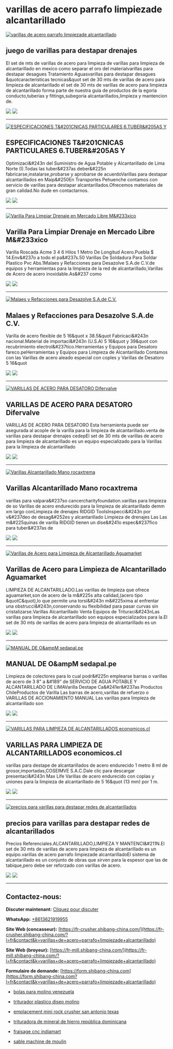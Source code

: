 # varillas de acero parrafo limpiezade alcantarillado

<a href="https://swt.shibang-china.com/?l=fr&img&k=varillas+de+acero+parrafo+limpiezade+alcantarillado" target="_blank">![varillas de acero parrafo limpiezade alcantarillado](http://static.shibang-china.com/all-800x300/1166.jpg)</a>

## juego de varillas para destapar drenajes
El set de mts de varillas de acero para limpieza de varillas para limpieza de alcantarillado en mexico como separar el oro del materialvarillas para destapar desagues Tratamiento Aguasvarillas para destapar desagues &quotcaracteristicas tecnicas&quot set de 30 mts de varillas de acero para limpieza de alcantarillado el set de 30 mts de varillas de acero para limpieza de alcantarillado forma parte de nuestra guia de productos de la egoria conducto,tuberias y fittings,subegoria alcantarillados,limpieza y mantencion de.


<a href="https://whatsapp.shibangsoft.com/WhatsApp.php" target="_blank" title="WhatsApp">![](http://static.shibang-china.com/icon/whatsapp.png)</a> <a href="https://swt.shibang-china.com/?l=fr&icon&k=varillas+de+acero+parrafo+limpiezade+alcantarillado" target="_blank">![](http://static.shibang-china.com/icon/chat-fr.png)</a>

---

<a href="https://swt.shibang-china.com/?l=fr&img&k=varillas+de+acero+parrafo+limpiezade+alcantarillado" target="_blank">![ESPECIFICACIONES T&#201CNICAS PARTICULARES 6.TUBER&#205AS Y](http://static.shibang-china.com/all-800x300/1118.jpg)</a>

## ESPECIFICACIONES T&#201CNICAS PARTICULARES 6.TUBER&#205AS Y
Optimizaci&#243n del Suministro de Agua Potable y Alcantarillado de Lima Norte (I).Todas las tuber&#237as deber&#225n fabricarse,instalarse,probarse y aprobarse de acuerdoVarillas para destapar alcantarillados en Maip&#250En Transportes Pehuenche contamos con servicio de varillas para destapar alcantarillados.Ofrecemos materiales de gran calidad.No dude en contactarnos.


<a href="https://whatsapp.shibangsoft.com/WhatsApp.php" target="_blank" title="WhatsApp">![](http://static.shibang-china.com/icon/whatsapp.png)</a> <a href="https://swt.shibang-china.com/?l=fr&icon&k=varillas+de+acero+parrafo+limpiezade+alcantarillado" target="_blank">![](http://static.shibang-china.com/icon/chat-fr.png)</a>

---

<a href="https://swt.shibang-china.com/?l=fr&img&k=varillas+de+acero+parrafo+limpiezade+alcantarillado" target="_blank">![Varilla Para Limpiar Drenaje en Mercado Libre M&#233xico](http://static.shibang-china.com/all-800x300/767.jpg)</a>

## Varilla Para Limpiar Drenaje en Mercado Libre M&#233xico
Varilla Roscada Acme 3 4 6 Hilos 1 Metro De Longitud Acero.Puebla $ 14.Env&#237o a todo el pa&#237s.50 Varillas De Soldadura Para Soldar Plastico Pvc Abs.1Malaes y Refacciones para Desazolve S.A.de C.V.de equipos y herramientas para la limpieza de la red de alcantarillado,Varillas de Acero de acero inoxidable.As&#237 como


<a href="https://whatsapp.shibangsoft.com/WhatsApp.php" target="_blank" title="WhatsApp">![](http://static.shibang-china.com/icon/whatsapp.png)</a> <a href="https://swt.shibang-china.com/?l=fr&icon&k=varillas+de+acero+parrafo+limpiezade+alcantarillado" target="_blank">![](http://static.shibang-china.com/icon/chat-fr.png)</a>

---

<a href="https://swt.shibang-china.com/?l=fr&img&k=varillas+de+acero+parrafo+limpiezade+alcantarillado" target="_blank">![Malaes y Refacciones para Desazolve S.A.de C.V.](http://static.shibang-china.com/all-800x300/851.jpg)</a>

## Malaes y Refacciones para Desazolve S.A.de C.V.
Varilla de acero flexible de 5 16&quot x 38.5&quot Fabricaci&#243n nacional.Material de importaci&#243n (U.S.A) 5 16&quot y 39&quot con recubrimiento electrol&#237tico.Herramientas y Equipos para Desatoro fareco.peHerramientas y Equipos para Limpieza de Alcantarillado Contamos con las Varillas de acero aleado especial con coples y Varillas de Desatoro 5 16&quot


<a href="https://whatsapp.shibangsoft.com/WhatsApp.php" target="_blank" title="WhatsApp">![](http://static.shibang-china.com/icon/whatsapp.png)</a> <a href="https://swt.shibang-china.com/?l=fr&icon&k=varillas+de+acero+parrafo+limpiezade+alcantarillado" target="_blank">![](http://static.shibang-china.com/icon/chat-fr.png)</a>

---

<a href="https://swt.shibang-china.com/?l=fr&img&k=varillas+de+acero+parrafo+limpiezade+alcantarillado" target="_blank">![VARILLAS DE ACERO PARA DESATORO Difervalve](http://static.shibang-china.com/all-800x300/710.jpg)</a>

## VARILLAS DE ACERO PARA DESATORO Difervalve
VARILLAS DE ACERO PARA DESATORO Esta herramienta puede ser asegurada al acople de la varilla para la limpieza de alcantarillado.venta de varillas para destapar drenajes cedepEl set de 30 mts de varillas de acero para limpieza de alcantarillado es un equipo especializado para la Varillas para la limpieza de alcantarillado


<a href="https://whatsapp.shibangsoft.com/WhatsApp.php" target="_blank" title="WhatsApp">![](http://static.shibang-china.com/icon/whatsapp.png)</a> <a href="https://swt.shibang-china.com/?l=fr&icon&k=varillas+de+acero+parrafo+limpiezade+alcantarillado" target="_blank">![](http://static.shibang-china.com/icon/chat-fr.png)</a>

---

<a href="https://swt.shibang-china.com/?l=fr&img&k=varillas+de+acero+parrafo+limpiezade+alcantarillado" target="_blank">![Varillas Alcantarillado Mano rocaxtrema](http://static.shibang-china.com/all-800x300/337.jpg)</a>

## Varillas Alcantarillado Mano rocaxtrema
varillas para valpara&#237so cancercharityfoundation.varillas para limpieza de so Varillas de acero endurecido para la limpieza de alcantarillado demm xm largo conLimpieza de drenajes RIDGID ToolsInspecci&#243n por v&#237deo de desag&#252es y alcantarillado Limpieza de drenajes Las Las m&#225quinas de varilla RIDGID tienen un dise&#241o espec&#237fico para tuber&#237as de


<a href="https://whatsapp.shibangsoft.com/WhatsApp.php" target="_blank" title="WhatsApp">![](http://static.shibang-china.com/icon/whatsapp.png)</a> <a href="https://swt.shibang-china.com/?l=fr&icon&k=varillas+de+acero+parrafo+limpiezade+alcantarillado" target="_blank">![](http://static.shibang-china.com/icon/chat-fr.png)</a>

---

<a href="https://swt.shibang-china.com/?l=fr&img&k=varillas+de+acero+parrafo+limpiezade+alcantarillado" target="_blank">![Varillas de Acero para Limpieza de Alcantarillado Aguamarket](http://static.shibang-china.com/all-800x300/655.jpg)</a>

## Varillas de Acero para Limpieza de Alcantarillado Aguamarket
LIMPIEZA DE ALCANTARILLADO.Las varillas de limpieza que ofrece aguamarket,son de acero de la m&#225s alta calidad,(acero tipo &quotC&quot),lo que permite una torsi&#243n m&#225xima al enfrentar una obstrucci&#243n,conservando su flexibilidad para pasar curvas sin cristalizarse.Varillas Alcantarillado Venta Equipos de Trituraci&#243nLas varillas para limpieza de alcantarillado son equipos especializados para la.El set de 30 mts de varillas de acero para limpieza de alcantarillado es un


<a href="https://whatsapp.shibangsoft.com/WhatsApp.php" target="_blank" title="WhatsApp">![](http://static.shibang-china.com/icon/whatsapp.png)</a> <a href="https://swt.shibang-china.com/?l=fr&icon&k=varillas+de+acero+parrafo+limpiezade+alcantarillado" target="_blank">![](http://static.shibang-china.com/icon/chat-fr.png)</a>

---

<a href="https://swt.shibang-china.com/?l=fr&img&k=varillas+de+acero+parrafo+limpiezade+alcantarillado" target="_blank">![MANUAL DE O&ampM sedapal.pe](http://static.shibang-china.com/all-800x300/597.jpg)</a>

## MANUAL DE O&ampM sedapal.pe
Limpieza de colectores para lo cual podr&#225n emplearse barras o varillas de acero de 3 8" a &#189" de SERVICIO DE AGUA POTABLE Y ALCANTARILLADO DE LIMAVarilla Destape Ca&#241er&#237as Productos ChileProductos de Varilla Las barras de acero,varillas de refuerzo o VARILLAS DE ACCIONAMIENTO MANUAL Las varillas para limpieza de alcantarillado son


<a href="https://whatsapp.shibangsoft.com/WhatsApp.php" target="_blank" title="WhatsApp">![](http://static.shibang-china.com/icon/whatsapp.png)</a> <a href="https://swt.shibang-china.com/?l=fr&icon&k=varillas+de+acero+parrafo+limpiezade+alcantarillado" target="_blank">![](http://static.shibang-china.com/icon/chat-fr.png)</a>

---

<a href="https://swt.shibang-china.com/?l=fr&img&k=varillas+de+acero+parrafo+limpiezade+alcantarillado" target="_blank">![VARILLAS PARA LIMPIEZA DE ALCANTARILLADOS economicos.cl](http://static.shibang-china.com/all-800x300/548.jpg)</a>

## VARILLAS PARA LIMPIEZA DE ALCANTARILLADOS economicos.cl
varillas para destape de alcantarillados de acero endurecido 1 metro 8 ml de grosor,importadas,COSEIMVE S.A.C.Dale clic para descargar presentaci&#243n Max Life Varillas de acero endurecido con coplas y uniones para la limpieza de alcantarillado de 5 16&quot (13 mm) por 1 m.


<a href="https://whatsapp.shibangsoft.com/WhatsApp.php" target="_blank" title="WhatsApp">![](http://static.shibang-china.com/icon/whatsapp.png)</a> <a href="https://swt.shibang-china.com/?l=fr&icon&k=varillas+de+acero+parrafo+limpiezade+alcantarillado" target="_blank">![](http://static.shibang-china.com/icon/chat-fr.png)</a>

---

<a href="https://swt.shibang-china.com/?l=fr&img&k=varillas+de+acero+parrafo+limpiezade+alcantarillado" target="_blank">![precios para varillas para destapar redes de alcantarillados](http://static.shibang-china.com/all-800x300/94.jpg)</a>

## precios para varillas para destapar redes de alcantarillados
Precios Referenciales.ALCANTARILLADO,LIMPIEZA Y MANTENCI&#211N.El set de 30 mts de varillas de acero para limpieza de alcantarillado es un equipo.varillas de acero parrafo limpiezade alcantarilladoEl sistema de alcantarillado es un conjunto de obras que sirven para la espesor que las de tabique,pero debe ser reforzado con varillas de acero.


<a href="https://whatsapp.shibangsoft.com/WhatsApp.php" target="_blank" title="WhatsApp">![](http://static.shibang-china.com/icon/whatsapp.png)</a> <a href="https://swt.shibang-china.com/?l=fr&icon&k=varillas+de+acero+parrafo+limpiezade+alcantarillado" target="_blank">![](http://static.shibang-china.com/icon/chat-fr.png)</a>

---
## Contactez-nous:

**Discuter maintenant:** [Cliquez pour discuter](https://swt.shibang-china.com?l=fr&contact&k=varillas+de+acero+parrafo+limpiezade+alcantarillado)

**WhatsApp:**  [+8613621919955](https://whatsapp.shibangsoft.com/WhatsApp.php)

**Site Web (concasseur):** [https://fr-crusher.shibang-china.com/](https://fr-crusher.shibang-china.com/?l=fr&contact&k=varillas+de+acero+parrafo+limpiezade+alcantarillado)

**Site Web (broyeur):** [https://fr-mill.shibang-china.com/](https://fr-mill.shibang-china.com/?l=fr&contact&k=varillas+de+acero+parrafo+limpiezade+alcantarillado)

**Formulaire de demande:** [https://form.shibang-china.com](https://form.shibang-china.com?l=fr&contact&k=varillas+de+acero+parrafo+limpiezade+alcantarillado)

* [bolas para molino venezuela](../62/bolas%20para%20molino%20venezuela.md)

* [triturador plastico diseo molino](../65/triturador%20plastico%20diseo%20molino.md)

* [emplacement mini rock crusher san antonio texas](../61/emplacement%20mini%20rock%20crusher%20san%20antonio%20texas.md)

* [trituradora de mineral de hierro república dominicana](../63/trituradora%20de%20mineral%20de%20hierro%20rep%C3%BAblica%20dominicana.md)

* [fraisage cnc indiamart](../61/fraisage%20cnc%20indiamart.md)

* [sable machine de moulin](../61/sable%20machine%20de%20moulin.md)